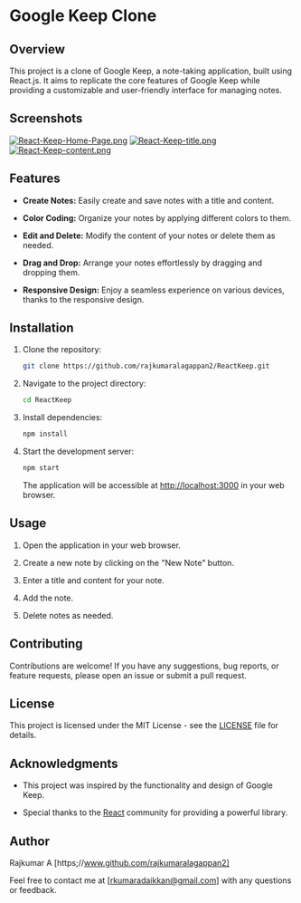 # Google Keep Clone

## Overview

This project is a clone of Google Keep, a note-taking application, built using React.js. It aims to replicate the core features of Google Keep while providing a customizable and user-friendly interface for managing notes.

## Screenshots

[![React-Keep-Home-Page.png](https://i.postimg.cc/zvW9g7DY/React-Keep-Home-Page.png)](https://postimg.cc/QK84LpWf)
[![React-Keep-title.png](https://i.postimg.cc/FzjBRKG9/React-Keep-title.png)](https://postimg.cc/1V3H7sLT)
[![React-Keep-content.png](https://i.postimg.cc/ZnkQ4N87/React-Keep-content.png)](https://postimg.cc/1nHBKfYw)

## Features

- **Create Notes:** Easily create and save notes with a title and content.
  
- **Color Coding:** Organize your notes by applying different colors to them.

- **Edit and Delete:** Modify the content of your notes or delete them as needed.

- **Drag and Drop:** Arrange your notes effortlessly by dragging and dropping them.

- **Responsive Design:** Enjoy a seamless experience on various devices, thanks to the responsive design.

## Installation

1. Clone the repository:

   ```bash
   git clone https://github.com/rajkumaralagappan2/ReactKeep.git
   ```

2. Navigate to the project directory:

   ```bash
   cd ReactKeep
   ```

3. Install dependencies:

   ```bash
   npm install
   ```

4. Start the development server:

   ```bash
   npm start
   ```

   The application will be accessible at [http://localhost:3000](http://localhost:3000) in your web browser.

## Usage

1. Open the application in your web browser.

2. Create a new note by clicking on the "New Note" button.

3. Enter a title and content for your note.

4. Add the note.

5. Delete notes as needed.


## Contributing

Contributions are welcome! If you have any suggestions, bug reports, or feature requests, please open an issue or submit a pull request.

## License

This project is licensed under the MIT License - see the [LICENSE](LICENSE) file for details.

## Acknowledgments

- This project was inspired by the functionality and design of Google Keep.

- Special thanks to the [React](https://reactjs.org/) community for providing a powerful library.

## Author

Rajkumar A [https;//www.github.com/rajkumaralagappan2]

Feel free to contact me at [rkumaradaikkan@gmail.com] with any questions or feedback.
